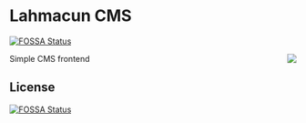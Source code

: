 # Lahmacun CMS
[![FOSSA Status](https://app.fossa.io/api/projects/git%2Bgithub.com%2Fmdeheij%2Flahmacun-cms.svg?type=shield)](https://app.fossa.io/projects/git%2Bgithub.com%2Fmdeheij%2Flahmacun-cms?ref=badge_shield)

<img align="right" src="./logo.svg">
Simple CMS frontend


## License
[![FOSSA Status](https://app.fossa.io/api/projects/git%2Bgithub.com%2Fmdeheij%2Flahmacun-cms.svg?type=large)](https://app.fossa.io/projects/git%2Bgithub.com%2Fmdeheij%2Flahmacun-cms?ref=badge_large)